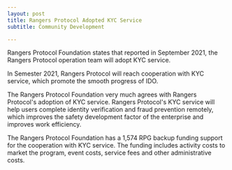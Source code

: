 ```yaml
---
layout: post
title: Rangers Protocol Adopted KYC Service
subtitle: Community Development

---
```


Rangers Protocol Foundation states that reported in September 2021, the Rangers Protocol operation team will adopt KYC service.

In Semester 2021, Rangers Protocol will reach cooperation with KYC service, which promote the smooth progress of IDO.

The Rangers Protocol Foundation very much agrees with Rangers Protocol's adoption of KYC service. Rangers Protocol's KYC service will help users complete identity verification and fraud prevention remotely, which improves the safety development factor of the enterprise and improves work efficiency.

The Rangers Protocol Foundation has a 1,574 RPG backup funding support for the cooperation with KYC service. The funding includes activity costs to market the program, event costs, service fees and other administrative costs. 
